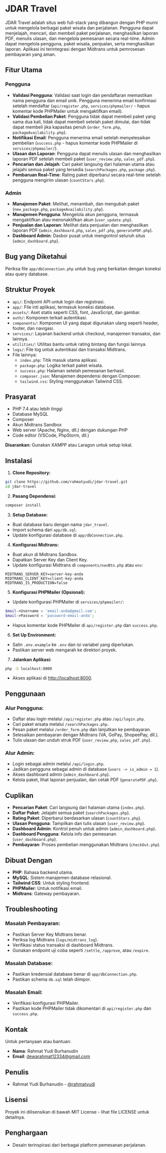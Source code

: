 # JDAR Travel

JDAR Travel adalah situs web full-stack yang dibangun dengan PHP murni untuk mengelola berbagai paket wisata dan perjalanan. Pengguna dapat menjelajah, mencari, dan membeli paket perjalanan, menghasilkan laporan PDF, menulis ulasan, dan mengelola pemesanan secara real-time. Admin dapat mengelola pengguna, paket wisata, penjualan, serta menghasilkan laporan. Aplikasi ini terintegrasi dengan Midtrans untuk pemrosesan pembayaran yang aman.

## Fitur Utama

### Pengguna
- **Validasi Pengguna**: Validasi saat login dan pendaftaran memastikan nama pengguna dan email unik. Pengguna menerima email konfirmasi setelah mendaftar (`api/register.php`, `services/phpmailer/` - hapus komentar kode PHPMailer untuk mengaktifkan email).
- **Validasi Pembelian Paket**: Pengguna tidak dapat membeli paket yang sama dua kali, tidak dapat membeli setelah paket dimulai, dan tidak dapat membeli jika kapasitas penuh (`order_form.php`, `packageAvailability.php`).
- **Notifikasi Email**: Pengguna menerima email setelah menyelesaikan pembelian (`success.php` - hapus komentar kode PHPMailer di `services/phpmailer/`).
- **Ulasan dan Laporan**: Pengguna dapat menulis ulasan dan menghasilkan laporan PDF setelah membeli paket (`user_review.php`, `sales_pdf.php`).
- **Pencarian dan Jelajah**: Cari paket langsung dari halaman utama atau jelajahi semua paket yang tersedia (`searchPackages.php`, `package.php`).
- **Pembaruan Real-Time**: Rating paket diperbarui secara real-time setelah pengguna mengirim ulasan (`countStars.php`).

### Admin
- **Manajemen Paket**: Melihat, menambah, dan mengubah paket (`new_package.php`, `packageAvailability.php`).
- **Manajemen Pengguna**: Mengelola akun pengguna, termasuk mengaktifkan atau menonaktifkan akun (`user_update.php`).
- **Penjualan dan Laporan**: Melihat data penjualan dan menghasilkan laporan PDF (`admin_dashboard.php`, `sales_pdf.php`, `generatePDF.php`).
- **Dashboard Admin**: Dasbor pusat untuk mengontrol seluruh situs (`admin_dashboard.php`).

## Bug yang Diketahui

Periksa file `app/dbConnection.php` untuk bug yang berkaitan dengan koneksi atau query database.

## Struktur Proyek

- `api/`: Endpoint API untuk login dan registrasi.
- `app/`: File inti aplikasi, termasuk koneksi database.
- `assets/`: Aset statis seperti CSS, font, JavaScript, dan gambar.
- `auth/`: Komponen terkait autentikasi.
- `components/`: Komponen UI yang dapat digunakan ulang seperti header, footer, dan navigasi.
- `services/`: Layanan backend untuk checkout, manajemen transaksi, dan lainnya.
- `utilities/`: Utilitas bantu untuk rating bintang dan fungsi lainnya.
- `logs/`: File log untuk autentikasi dan transaksi Midtrans.
- File lainnya:
  - `index.php`: Titik masuk utama aplikasi.
  - `package.php`: Logika terkait paket wisata.
  - `success.php`: Halaman setelah pemesanan berhasil.
  - `composer.json`: Manajemen dependensi dengan Composer.
  - `tailwind.css`: Styling menggunakan Tailwind CSS.

## Prasyarat

- PHP 7.4 atau lebih tinggi
- Database MySQL
- Composer
- Akun Midtrans Sandbox
- Web server (Apache, Nginx, dll.) dengan dukungan PHP
- Code editor (VSCode, PhpStorm, dll.)

**Disarankan:** Gunakan XAMPP atau Laragon untuk setup lokal.

## Instalasi

1. **Clone Repository:**
```bash
git clone https://github.com/rahmatyudi/jdar-travel.git
cd jdar-travel
```

2. **Pasang Dependensi:**
```bash
composer install
```

3. **Setup Database:**
- Buat database baru dengan nama `jdar_travel`.
- Import schema dari `app/db.sql`.
- Update konfigurasi database di `app/dbConnection.php`.

4. **Konfigurasi Midtrans:**
- Buat akun di Midtrans Sandbox.
- Dapatkan Server Key dan Client Key.
- Update konfigurasi Midtrans di `components/navBtn.php` atau `env`:
```env
MIDTRANS_SERVER_KEY=server-key-anda
MIDTRANS_CLIENT_KEY=client-key-anda
MIDTRANS_IS_PRODUCTION=false
```

5. **Konfigurasi PHPMailer (Opsional):**
- Update konfigurasi PHPMailer di `services/phpmailer/`:
```php
$mail->Username = 'email-anda@gmail.com';
$mail->Password = 'password-email-anda';
```
- Hapus komentar kode PHPMailer di `api/register.php` dan `success.php`.

6. **Set Up Environment:**
- Salin `.env.example` ke `.env` dan isi variabel yang diperlukan.
- Pastikan server web mengarah ke direktori proyek.

7. **Jalankan Aplikasi:**
```bash
php -S localhost:8000
```
- Akses aplikasi di [http://localhost:8000](http://localhost:8000).

## Penggunaan

### Alur Pengguna:
- Daftar atau login melalui `/api/register.php` atau `/api/login.php`.
- Cari paket wisata melalui `/searchPackages.php`.
- Pesan paket melalui `/order_form.php` dan lanjutkan ke pembayaran.
- Selesaikan pembayaran dengan Midtrans (VA, GoPay, ShopeePay, dll.).
- Tulis ulasan dan unduh struk PDF (`user_review.php`, `sales_pdf.php`).

### Alur Admin:
- Login sebagai admin melalui `/api/login.php`.
- Jadikan pengguna sebagai admin di database (`users -> is_admin = 1`).
- Akses dashboard admin (`admin_dashboard.php`).
- Kelola paket, lihat laporan penjualan, dan cetak PDF (`generatePDF.php`).

## Cuplikan

- **Pencarian Paket**: Cari langsung dari halaman utama (`index.php`).
- **Daftar Paket**: Jelajahi semua paket (`searchPackages.php`).
- **Rating Paket**: Diperbarui berdasarkan ulasan (`countStars.php`).
- **Ulasan Pengguna**: Tampilkan dan tulis ulasan (`user_review.php`).
- **Dashboard Admin**: Kontrol penuh untuk admin (`admin_dashboard.php`).
- **Dashboard Pengguna**: Kelola info dan pemesanan (`user_dashboard.php`).
- **Pembayaran**: Proses pembelian menggunakan Midtrans (`checkOut.php`).

## Dibuat Dengan

- **PHP**: Bahasa backend utama.
- **MySQL**: Sistem manajemen database relasional.
- **Tailwind CSS**: Untuk styling frontend.
- **PHPMailer**: Untuk notifikasi email.
- **Midtrans**: Gateway pembayaran.

## Troubleshooting

### Masalah Pembayaran:
- Pastikan Server Key Midtrans benar.
- Periksa log Midtrans (`logs/midtrans_log`).
- Verifikasi status transaksi di dashboard Midtrans.
- Gunakan endpoint uji coba seperti `/settle`, `/approve`, atau `/expire`.

### Masalah Database:
- Pastikan kredensial database benar di `app/dbConnection.php`.
- Pastikan schema `db.sql` telah diimpor.

### Masalah Email:
- Verifikasi konfigurasi PHPMailer.
- Pastikan kode PHPMailer tidak dikomentari di `api/register.php` dan `success.php`.

## Kontak

Untuk pertanyaan atau bantuan:
- **Nama**: Rahmat Yudi Burhanudin
- **Email**: dewarahmat12334@gmail.com

## Penulis

- Rahmat Yudi Burhanudin - [@rahmatyudi](https://github.com/rahmatyudi)

## Lisensi

Proyek ini dilisensikan di bawah MIT License - lihat file LICENSE untuk detailnya.

## Penghargaan

- Desain terinspirasi dari berbagai platform pemesanan perjalanan.

